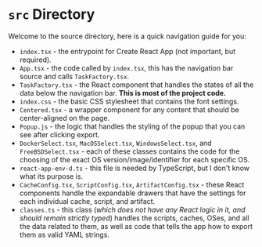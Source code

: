 # `src` Directory

Welcome to the source directory, here is a quick navigation guide for you:

-   `index.tsx` - the entrypoint for Create React App (not important, but required).
-   `App.tsx` - the code called by `index.tsx`, this has the navigation bar source and calls `TaskFactory.tsx`.
-   `TaskFactory.tsx` - the React component that handles the states of all the data below the navigation bar. **This is most of the project code.**
-   `index.css` - the basic CSS stylesheet that contains the font settings.
-   `Centered.tsx` - a wrapper component for any content that should be center-aligned on the page.
-   `Popup.js` - the logic that handles the styling of the popup that you can see after clicking export.
-   `DockerSelect.tsx`, `MacOSSelect.tsx`, `WindowsSelect.tsx`, and `FreeBSDSelect.tsx` - each of these classes contains the code for the choosing of the exact OS version/image/identifier for each specific OS.
-   `react-app-env-d.ts` - this file is needed by TypeScript, but I don't know what its purpose is.
-   `CacheConfig.tsx`, `ScriptConfig.tsx`, `ArtifactConfig.tsx` - these React components handle the expandable drawers that have the settings for each individual cache, script, and artifact.
-   `classes.ts` - this class (_which does not have any React logic in it, and should remain strictly typed_) handles the scripts, caches, OSes, and all the data related to them, as well as code that tells the app how to export them as valid YAML strings.
